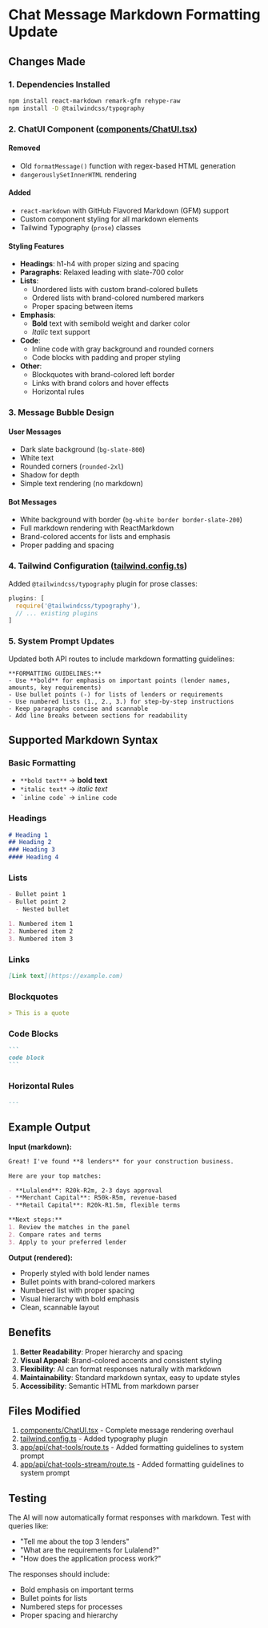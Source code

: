 # Chat Message Markdown Formatting Update

## Changes Made

### 1. **Dependencies Installed**
```bash
npm install react-markdown remark-gfm rehype-raw
npm install -D @tailwindcss/typography
```

### 2. **ChatUI Component ([components/ChatUI.tsx](components/ChatUI.tsx))**

#### Removed
- Old `formatMessage()` function with regex-based HTML generation
- `dangerouslySetInnerHTML` rendering

#### Added
- `react-markdown` with GitHub Flavored Markdown (GFM) support
- Custom component styling for all markdown elements
- Tailwind Typography (`prose`) classes

#### Styling Features
- **Headings**: h1-h4 with proper sizing and spacing
- **Paragraphs**: Relaxed leading with slate-700 color
- **Lists**:
  - Unordered lists with custom brand-colored bullets
  - Ordered lists with brand-colored numbered markers
  - Proper spacing between items
- **Emphasis**:
  - **Bold** text with semibold weight and darker color
  - *Italic* text support
- **Code**:
  - Inline code with gray background and rounded corners
  - Code blocks with padding and proper styling
- **Other**:
  - Blockquotes with brand-colored left border
  - Links with brand colors and hover effects
  - Horizontal rules

### 3. **Message Bubble Design**

#### User Messages
- Dark slate background (`bg-slate-800`)
- White text
- Rounded corners (`rounded-2xl`)
- Shadow for depth
- Simple text rendering (no markdown)

#### Bot Messages
- White background with border (`bg-white border border-slate-200`)
- Full markdown rendering with ReactMarkdown
- Brand-colored accents for lists and emphasis
- Proper padding and spacing

### 4. **Tailwind Configuration ([tailwind.config.ts](tailwind.config.ts))**

Added `@tailwindcss/typography` plugin for prose classes:
```typescript
plugins: [
  require('@tailwindcss/typography'),
  // ... existing plugins
]
```

### 5. **System Prompt Updates**

Updated both API routes to include markdown formatting guidelines:

```
**FORMATTING GUIDELINES:**
- Use **bold** for emphasis on important points (lender names, amounts, key requirements)
- Use bullet points (-) for lists of lenders or requirements
- Use numbered lists (1., 2., 3.) for step-by-step instructions
- Keep paragraphs concise and scannable
- Add line breaks between sections for readability
```

## Supported Markdown Syntax

### Basic Formatting
- `**bold text**` → **bold text**
- `*italic text*` → *italic text*
- `` `inline code` `` → `inline code`

### Headings
```markdown
# Heading 1
## Heading 2
### Heading 3
#### Heading 4
```

### Lists
```markdown
- Bullet point 1
- Bullet point 2
  - Nested bullet

1. Numbered item 1
2. Numbered item 2
3. Numbered item 3
```

### Links
```markdown
[Link text](https://example.com)
```

### Blockquotes
```markdown
> This is a quote
```

### Code Blocks
````markdown
```
code block
```
````

### Horizontal Rules
```markdown
---
```

## Example Output

**Input (markdown):**
```markdown
Great! I've found **8 lenders** for your construction business.

Here are your top matches:

- **Lulalend**: R20k-R2m, 2-3 days approval
- **Merchant Capital**: R50k-R5m, revenue-based
- **Retail Capital**: R20k-R1.5m, flexible terms

**Next steps:**
1. Review the matches in the panel
2. Compare rates and terms
3. Apply to your preferred lender
```

**Output (rendered):**
- Properly styled with bold lender names
- Bullet points with brand-colored markers
- Numbered list with proper spacing
- Visual hierarchy with bold emphasis
- Clean, scannable layout

## Benefits

1. **Better Readability**: Proper hierarchy and spacing
2. **Visual Appeal**: Brand-colored accents and consistent styling
3. **Flexibility**: AI can format responses naturally with markdown
4. **Maintainability**: Standard markdown syntax, easy to update styles
5. **Accessibility**: Semantic HTML from markdown parser

## Files Modified

1. [components/ChatUI.tsx](components/ChatUI.tsx) - Complete message rendering overhaul
2. [tailwind.config.ts](tailwind.config.ts) - Added typography plugin
3. [app/api/chat-tools/route.ts](app/api/chat-tools/route.ts) - Added formatting guidelines to system prompt
4. [app/api/chat-tools-stream/route.ts](app/api/chat-tools-stream/route.ts) - Added formatting guidelines to system prompt

## Testing

The AI will now automatically format responses with markdown. Test with queries like:

- "Tell me about the top 3 lenders"
- "What are the requirements for Lulalend?"
- "How does the application process work?"

The responses should include:
- Bold emphasis on important terms
- Bullet points for lists
- Numbered steps for processes
- Proper spacing and hierarchy
